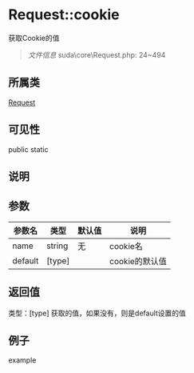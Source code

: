 # Request::cookie
获取Cookie的值
> *文件信息* suda\core\Request.php: 24~494
## 所属类 

[Request](../Request.md)

## 可见性

  public  static
## 说明



## 参数

| 参数名 | 类型 | 默认值 | 说明 |
|--------|-----|-------|-------|
| name |  string | 无 |  cookie名 |
| default |  [type] |  |  cookie的默认值 |

## 返回值
类型：[type]
 获取的值，如果没有，则是default设置的值

## 例子

example